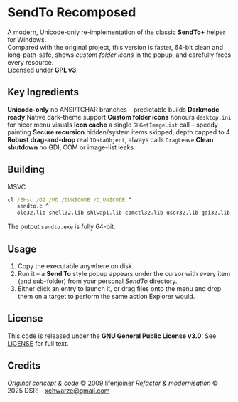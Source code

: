 # SendTo Recomposed

A modern, Unicode-only re-implementation of the classic **SendTo+** helper for Windows.  
Compared with the original project, this version is faster, 64-bit clean and long-path-safe, shows *custom folder icons* in the popup, and carefully frees every resource.  
Licensed under **GPL v3**.

## Key Ingredients

**Unicode-only** no ANSI/TCHAR branches – predictable builds 
**Darkmode ready** Native dark-theme support
**Custom folder icons** honours `desktop.ini` for nicer menu visuals 
**Icon cache** a single `SHGetImageList` call – speedy painting 
**Secure recursion** hidden/system items skipped, depth capped to 4 
**Robust drag-and-drop** real `IDataObject`, always calls `DragLeave` 
**Clean shutdown** no GDI, COM or image-list leaks 

## Building

MSVC 

```cmd
cl /EHsc /O2 /MD /DUNICODE /D_UNICODE ^
   sendto.c ^
   ole32.lib shell32.lib shlwapi.lib comctl32.lib user32.lib gdi32.lib uuid.lib
```

The output `sendto.exe` is fully 64-bit.

## Usage

1. Copy the executable anywhere on disk.
2. Run it – a **Send To** style popup appears under the cursor with every item (and sub-folder) from your personal *SendTo* directory.
3. Either click an entry to launch it, or drag files onto the menu and drop them on a target to perform the same action Explorer would.

## License

This code is released under the **GNU General Public License v3.0**.
See [LICENSE](LICENSE.txt) for full text.

## Credits

*Original concept & code* © 2009 lifenjoiner
*Refactor & modernisation* © 2025 DSR! - xchwarze@gmail.com
